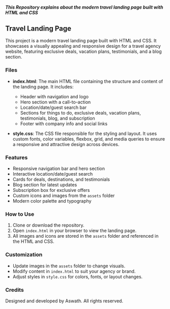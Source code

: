 
##### This Repository explains about the modern travel landing page built with HTML and CSS

## Travel Landing Page

This project is a modern travel landing page built with HTML and CSS. It showcases a visually appealing and responsive design for a travel agency website, featuring exclusive deals, vacation plans, testimonials, and a blog section.

### Files

- **index.html**: The main HTML file containing the structure and content of the landing page. It includes:
	- Header with navigation and logo
	- Hero section with a call-to-action
	- Location/date/guest search bar
	- Sections for things to do, exclusive deals, vacation plans, testimonials, blog, and subscription
	- Footer with company info and social links

- **style.css**: The CSS file responsible for the styling and layout. It uses custom fonts, color variables, flexbox, grid, and media queries to ensure a responsive and attractive design across devices.

### Features

- Responsive navigation bar and hero section
- Interactive location/date/guest search
- Cards for deals, destinations, and testimonials
- Blog section for latest updates
- Subscription box for exclusive offers
- Custom icons and images from the `assets` folder
- Modern color palette and typography

### How to Use

1. Clone or download the repository.
2. Open `index.html` in your browser to view the landing page.
3. All images and icons are stored in the `assets` folder and referenced in the HTML and CSS.

### Customization

- Update images in the `assets` folder to change visuals.
- Modify content in `index.html` to suit your agency or brand.
- Adjust styles in `style.css` for colors, fonts, or layout changes.

### Credits

Designed and developed by Aswath. All rights reserved.

